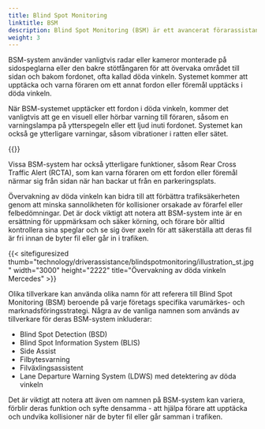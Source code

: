```yaml
---
title: Blind Spot Monitoring
linktitle: BSM
description: Blind Spot Monitoring (BSM) är ett avancerat förarassistanssystem utformat för att hjälpa förare att upptäcka och undvika kollisioner när de byter fil eller går in i trafiken.
weight: 3
---
```

<!-- markdownlint-disable MD033 -->
BSM-system använder vanligtvis radar eller kameror monterade på sidospeglarna eller den bakre stötfångaren för att övervaka området till sidan och bakom fordonet, ofta kallad döda vinkeln. Systemet kommer att upptäcka och varna föraren om ett annat fordon eller föremål upptäcks i döda vinkeln.

När BSM-systemet upptäcker ett fordon i döda vinkeln, kommer det vanligtvis att ge en visuell eller hörbar varning till föraren, såsom en varningslampa på ytterspegeln eller ett ljud inuti fordonet. Systemet kan också ge ytterligare varningar, såsom vibrationer i ratten eller sätet.

{{<evkxdisplayaddarticle />}}

Vissa BSM-system har också ytterligare funktioner, såsom Rear Cross Traffic Alert (RCTA), som kan varna föraren om ett fordon eller föremål närmar sig från sidan när han backar ut från en parkeringsplats.

Övervakning av döda vinkeln kan bidra till att förbättra trafiksäkerheten genom att minska sannolikheten för kollisioner orsakade av förarfel eller felbedömningar. Det är dock viktigt att notera att BSM-system inte är en ersättning för uppmärksam och säker körning, och förare bör alltid kontrollera sina speglar och se sig över axeln för att säkerställa att deras fil är fri innan de byter fil eller går in i trafiken.

{{< sitefiguresized thumb="technology/driverassistance/blindspotmonitoring/illustration_st.jpg" width="3000" height="2222" title="Övervakning av döda vinkeln Mercedes" >}}

Olika tillverkare kan använda olika namn för att referera till Blind Spot Monitoring (BSM) beroende på varje företags specifika varumärkes- och marknadsföringsstrategi. Några av de vanliga namnen som används av tillverkare för deras BSM-system inkluderar:

- Blind Spot Detection (BSD)
- Blind Spot Information System (BLIS)
- Side Assist
- Filbytesvarning
- Filväxlingsassistent
- Lane Departure Warning System (LDWS) med detektering av döda vinkeln

Det är viktigt att notera att även om namnen på BSM-system kan variera, förblir deras funktion och syfte densamma - att hjälpa förare att upptäcka och undvika kollisioner när de byter fil eller går samman i trafiken.